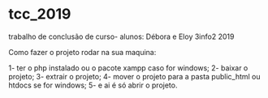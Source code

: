 # tcc_2019
trabalho de conclusão de curso- alunos: Débora e Eloy 3info2 2019

Como fazer o projeto rodar na sua maquina:

1- ter o php instalado ou o pacote xampp caso for windows;
2- baixar o projeto;
3- extrair o projeto;
4- mover o projeto para a pasta public_html ou htdocs se for windows;
5- e ai é só abrir o projeto.

